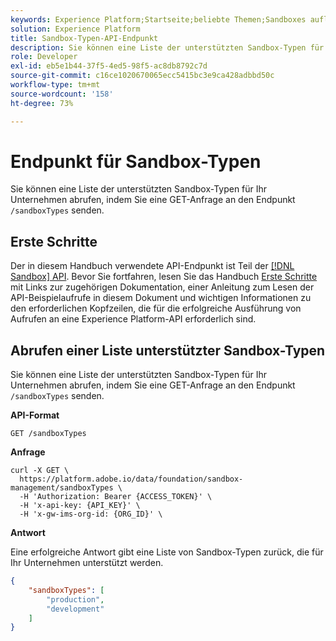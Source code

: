 ```yaml
---
keywords: Experience Platform;Startseite;beliebte Themen;Sandboxes auflisten
solution: Experience Platform
title: Sandbox-Typen-API-Endpunkt
description: Sie können eine Liste der unterstützten Sandbox-Typen für Ihr Unternehmen abrufen, indem Sie eine GET-Anfrage an den Endpunkt /sandboxTypes stellen.
role: Developer
exl-id: eb5e1b44-37f5-4ed5-98f5-ac8db8792c7d
source-git-commit: c16ce1020670065ecc5415bc3e9ca428adbbd50c
workflow-type: tm+mt
source-wordcount: '158'
ht-degree: 73%

---
```


# Endpunkt für Sandbox-Typen

Sie können eine Liste der unterstützten Sandbox-Typen für Ihr Unternehmen abrufen, indem Sie eine GET-Anfrage an den Endpunkt `/sandboxTypes` senden.

## Erste Schritte

Der in diesem Handbuch verwendete API-Endpunkt ist Teil der [[!DNL Sandbox] API](https://www.adobe.io/experience-platform-apis/references/sandbox). Bevor Sie fortfahren, lesen Sie das Handbuch [Erste Schritte](./getting-started.md) mit Links zur zugehörigen Dokumentation, einer Anleitung zum Lesen der API-Beispielaufrufe in diesem Dokument und wichtigen Informationen zu den erforderlichen Kopfzeilen, die für die erfolgreiche Ausführung von Aufrufen an eine Experience Platform-API erforderlich sind.

## Abrufen einer Liste unterstützter Sandbox-Typen

Sie können eine Liste der unterstützten Sandbox-Typen für Ihr Unternehmen abrufen, indem Sie eine GET-Anfrage an den Endpunkt `/sandboxTypes` senden.

**API-Format**

```http
GET /sandboxTypes
```

**Anfrage**

```shell
curl -X GET \
  https://platform.adobe.io/data/foundation/sandbox-management/sandboxTypes \
  -H 'Authorization: Bearer {ACCESS_TOKEN}' \
  -H 'x-api-key: {API_KEY}' \
  -H 'x-gw-ims-org-id: {ORG_ID}' \
```

**Antwort**

Eine erfolgreiche Antwort gibt eine Liste von Sandbox-Typen zurück, die für Ihr Unternehmen unterstützt werden.

```json
{
    "sandboxTypes": [
        "production",
        "development"
    ]
}
```
